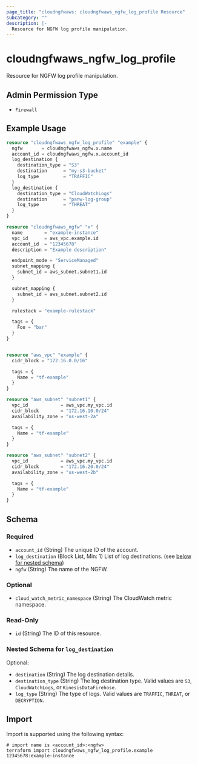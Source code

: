 ```yaml
---
page_title: "cloudngfwaws: cloudngfwaws_ngfw_log_profile Resource"
subcategory: ""
description: |-
  Resource for NGFW log profile manipulation.
---
```


# cloudngfwaws_ngfw_log_profile

Resource for NGFW log profile manipulation.


## Admin Permission Type

* `Firewall`


## Example Usage

```terraform
resource "cloudngfwaws_ngfw_log_profile" "example" {
  ngfw       = cloudngfwaws_ngfw.x.name
  account_id = cloudngfwaws_ngfw.x.account_id
  log_destination {
    destination_type = "S3"
    destination      = "my-s3-bucket"
    log_type         = "TRAFFIC"
  }
  log_destination {
    destination_type = "CloudWatchLogs"
    destination      = "panw-log-group"
    log_type         = "THREAT"
  }
}

resource "cloudngfwaws_ngfw" "x" {
  name        = "example-instance"
  vpc_id      = aws_vpc.example.id
  account_id  = "12345678"
  description = "Example description"

  endpoint_mode = "ServiceManaged"
  subnet_mapping {
    subnet_id = aws_subnet.subnet1.id
  }

  subnet_mapping {
    subnet_id = aws_subnet.subnet2.id
  }

  rulestack = "example-rulestack"

  tags = {
    Foo = "bar"
  }
}


resource "aws_vpc" "example" {
  cidr_block = "172.16.0.0/16"

  tags = {
    Name = "tf-example"
  }
}

resource "aws_subnet" "subnet1" {
  vpc_id            = aws_vpc.my_vpc.id
  cidr_block        = "172.16.10.0/24"
  availability_zone = "us-west-2a"

  tags = {
    Name = "tf-example"
  }
}

resource "aws_subnet" "subnet2" {
  vpc_id            = aws_vpc.my_vpc.id
  cidr_block        = "172.16.20.0/24"
  availability_zone = "us-west-2b"

  tags = {
    Name = "tf-example"
  }
}
```


<!-- schema generated by tfplugindocs -->
## Schema

### Required

- `account_id` (String) The unique ID of the account.
- `log_destination` (Block List, Min: 1) List of log destinations. (see [below for nested schema](#nestedblock--log_destination))
- `ngfw` (String) The name of the NGFW.

### Optional

- `cloud_watch_metric_namespace` (String) The CloudWatch metric namespace.

### Read-Only

- `id` (String) The ID of this resource.

<a id="nestedblock--log_destination"></a>
### Nested Schema for `log_destination`

Optional:

- `destination` (String) The log destination details.
- `destination_type` (String) The log destination type. Valid values are `S3`, `CloudWatchLogs`, or `KinesisDataFirehose`.
- `log_type` (String) The type of logs. Valid values are `TRAFFIC`, `THREAT`, or `DECRYPTION`.


## Import

Import is supported using the following syntax:

```shell
# import name is <account_id>:<ngfw>
terraform import cloudngfwaws_ngfw_log_profile.example 12345678:example-instance
```
